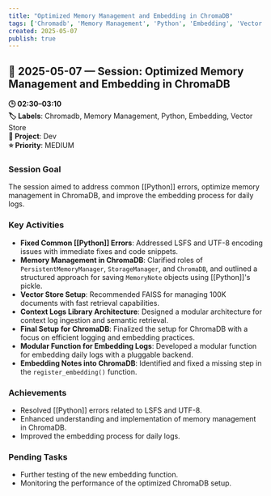 ```yaml
---
title: "Optimized Memory Management and Embedding in ChromaDB"
tags: ['Chromadb', 'Memory Management', 'Python', 'Embedding', 'Vector Store']
created: 2025-05-07
publish: true
---
```


## 📅 2025-05-07 — Session: Optimized Memory Management and Embedding in ChromaDB

**🕒 02:30–03:10**  
**🏷️ Labels**: Chromadb, Memory Management, Python, Embedding, Vector Store  
**📂 Project**: Dev  
**⭐ Priority**: MEDIUM  


### Session Goal
The session aimed to address common [[Python]] errors, optimize memory management in ChromaDB, and improve the embedding process for daily logs.

### Key Activities
- **Fixed Common [[Python]] Errors**: Addressed LSFS and UTF-8 encoding issues with immediate fixes and code snippets.
- **Memory Management in ChromaDB**: Clarified roles of `PersistentMemoryManager`, `StorageManager`, and `ChromaDB`, and outlined a structured approach for saving `MemoryNote` objects using [[Python]]'s pickle.
- **Vector Store Setup**: Recommended FAISS for managing 100K documents with fast retrieval capabilities.
- **Context Logs Library Architecture**: Designed a modular architecture for context log ingestion and semantic retrieval.
- **Final Setup for ChromaDB**: Finalized the setup for ChromaDB with a focus on efficient logging and embedding practices.
- **Modular Function for Embedding Logs**: Developed a modular function for embedding daily logs with a pluggable backend.
- **Embedding Notes into ChromaDB**: Identified and fixed a missing step in the `register_embedding()` function.

### Achievements
- Resolved [[Python]] errors related to LSFS and UTF-8.
- Enhanced understanding and implementation of memory management in ChromaDB.
- Improved the embedding process for daily logs.

### Pending Tasks
- Further testing of the new embedding function.
- Monitoring the performance of the optimized ChromaDB setup.
